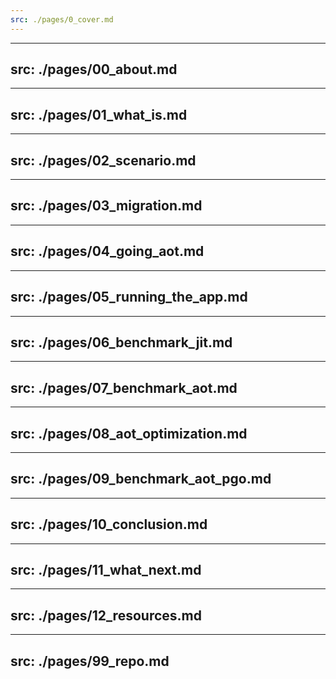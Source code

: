 ```yaml
---
src: ./pages/0_cover.md
---
```


---
src: ./pages/00_about.md
---

---
src: ./pages/01_what_is.md
---

---
src: ./pages/02_scenario.md
---

---
src: ./pages/03_migration.md
---

---
src: ./pages/04_going_aot.md
---

---
src: ./pages/05_running_the_app.md
---

---
src: ./pages/06_benchmark_jit.md
---

---
src: ./pages/07_benchmark_aot.md
---

---
src: ./pages/08_aot_optimization.md
---

---
src: ./pages/09_benchmark_aot_pgo.md
---

---
src: ./pages/10_conclusion.md
---

---
src: ./pages/11_what_next.md
---

---
src: ./pages/12_resources.md
---

---
src: ./pages/99_repo.md
---

